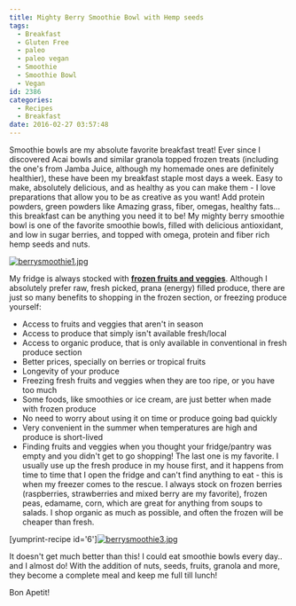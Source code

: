 ```yaml
---
title: Mighty Berry Smoothie Bowl with Hemp seeds
tags:
  - Breakfast
  - Gluten Free
  - paleo
  - paleo vegan
  - Smoothie
  - Smoothie Bowl
  - Vegan
id: 2386
categories:
  - Recipes
  - Breakfast
date: 2016-02-27 03:57:48
---
```


Smoothie bowls are my absolute favorite breakfast treat! Ever since I discovered Acai bowls and similar granola topped frozen treats (including the one's from Jamba Juice, although my homemade ones are definitely healthier), these have been my breakfast staple most days a week. Easy to make, absolutely delicious, and as healthy as you can make them - I love preparations that allow you to be as creative as you want! Add protein powders, green powders like Amazing grass, fiber, omegas, healthy fats... this breakfast can be anything you need it to be! My mighty berry smoothie bowl is one of the favorite smoothie bowls, filled with delicious antioxidant, and low in sugar berries, and topped with omega, protein and fiber rich hemp seeds and nuts.&nbsp;

[![berrysmoothie1.jpg](http://girlintheraw.com/wp-content/uploads/2016/02/berrysmoothie1.jpg)](http://girlintheraw.com/wp-content/uploads/2016/02/berrysmoothie1.jpg)

My fridge is always stocked with <span style="text-decoration: underline;">**frozen fruits and veggies**</span>. Although I absolutely prefer raw, fresh picked, prana (energy) filled produce, there are just so many benefits to shopping in the frozen section, or freezing produce yourself:

*   Access to fruits and veggies that aren't in season
*   Access to produce that simply isn't available fresh/local&nbsp;
*   Access to organic produce, that is only available in conventional in&nbsp;fresh produce section
*   Better prices, specially on berries or tropical&nbsp;fruits
*   Longevity of your produce
*   Freezing fresh fruits and veggies when they are too ripe, or you have too much
*   Some foods, like smoothies or ice cream, are just better when made with frozen produce
*   No need to worry about using it on time or produce going bad quickly
*   Very convenient in the summer when temperatures are high and produce is short-lived
*   Finding fruits and veggies when you thought your fridge/pantry was empty and you didn't get to go shopping!
The last one is my favorite. I usually use up the fresh produce in my house first, and it happens from time to time that I open the fridge and can't find anything to eat - this is when my freezer comes to the rescue. I always stock on frozen berries (raspberries, strawberries and mixed berry are my favorite), frozen peas, edamame, corn, which are great for anything from soups to salads. I shop organic as much as possible, and often the frozen will be cheaper than fresh.&nbsp;

[yumprint-recipe id='6'][![berrysmoothie3.jpg](http://girlintheraw.com/wp-content/uploads/2016/02/berrysmoothie3.jpg)](http://girlintheraw.com/wp-content/uploads/2016/02/berrysmoothie3.jpg)

It doesn't get much better than this! I could eat smoothie bowls every day.. and I almost do! With the addition of nuts, seeds, fruits, granola and more, they become a complete&nbsp;meal and keep me full till lunch!

Bon Apetit!
